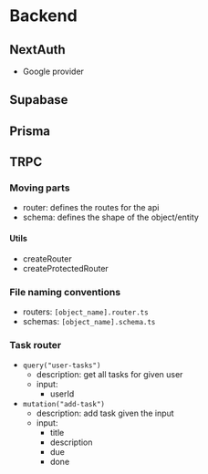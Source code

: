 # Backend

## NextAuth

- Google provider

## Supabase

## Prisma

## TRPC

### Moving parts

- router: defines the routes for the api
- schema: defines the shape of the object/entity

#### Utils

- createRouter
- createProtectedRouter

### File naming conventions

- routers: `[object_name].router.ts`
- schemas: `[object_name].schema.ts`

### Task router

- `query("user-tasks")`
  - description: get all tasks for given user
  - input:
    - userId
- `mutation("add-task")`
  - description: add task given the input
  - input:
    - title
    - description
    - due
    - done
